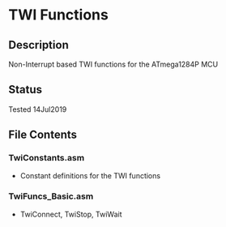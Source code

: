 # TWI Functions
## Description
Non-Interrupt based TWI functions for the ATmega1284P MCU
## Status
Tested 14Jul2019
## File Contents
### TwiConstants.asm
- Constant definitions for the TWI functions
### TwiFuncs_Basic.asm
- TwiConnect, TwiStop, TwiWait
